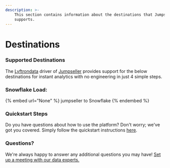 ```yaml
---
description: >-
    This section contains information about the destinations that Jumpseller
    supports.
---
```


# Destinations

### Supported Destinations

The [Lyftrondata](https://www.lyftrondata.com/) driver of [Jumpseller](None) provides support for the below destinations for instant analytics with no engineering in just 4 simple steps.

### Snowflake Load:

{% embed url="None" %}
jumpseller to Snowflake
{% endembed %}

### Quickstart Steps

Do you have questions about how to use the platform? Don't worry; we've got you covered. Simply follow the quickstart instructions [here](README.md).

### Questions? <a href="#questions" id="questions"></a>

We're always happy to answer any additional questions you may have! [Set up a meeting with our data experts.](https://www.lyftrondata.com/book-a-meeting/)
